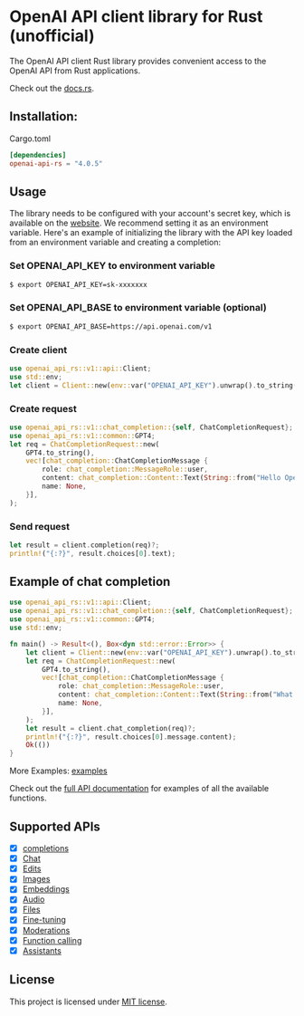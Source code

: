 # OpenAI API client library for Rust (unofficial)
The OpenAI API client Rust library provides convenient access to the OpenAI API from Rust applications.

Check out the [docs.rs](https://docs.rs/openai-api-rs/).

## Installation:
Cargo.toml
```toml
[dependencies]
openai-api-rs = "4.0.5"
```

## Usage
The library needs to be configured with your account's secret key, which is available on the [website](https://platform.openai.com/account/api-keys). We recommend setting it as an environment variable. Here's an example of initializing the library with the API key loaded from an environment variable and creating a completion:

### Set OPENAI_API_KEY to environment variable
```bash
$ export OPENAI_API_KEY=sk-xxxxxxx
```

### Set OPENAI_API_BASE to environment variable (optional)
```bash
$ export OPENAI_API_BASE=https://api.openai.com/v1
```

### Create client
```rust
use openai_api_rs::v1::api::Client;
use std::env;
let client = Client::new(env::var("OPENAI_API_KEY").unwrap().to_string());
```

### Create request
```rust
use openai_api_rs::v1::chat_completion::{self, ChatCompletionRequest};
use openai_api_rs::v1::common::GPT4;
let req = ChatCompletionRequest::new(
    GPT4.to_string(),
    vec![chat_completion::ChatCompletionMessage {
        role: chat_completion::MessageRole::user,
        content: chat_completion::Content::Text(String::from("Hello OpenAI!")),
        name: None,
    }],
);
```

### Send request
```rust
let result = client.completion(req)?;
println!("{:?}", result.choices[0].text);
```

## Example of chat completion
```rust
use openai_api_rs::v1::api::Client;
use openai_api_rs::v1::chat_completion::{self, ChatCompletionRequest};
use openai_api_rs::v1::common::GPT4;
use std::env;

fn main() -> Result<(), Box<dyn std::error::Error>> {
    let client = Client::new(env::var("OPENAI_API_KEY").unwrap().to_string());
    let req = ChatCompletionRequest::new(
        GPT4.to_string(),
        vec![chat_completion::ChatCompletionMessage {
            role: chat_completion::MessageRole::user,
            content: chat_completion::Content::Text(String::from("What is Bitcoin?")),
            name: None,
        }],
    );
    let result = client.chat_completion(req)?;
    println!("{:?}", result.choices[0].message.content);
    Ok(())
}
```
More Examples: [examples](https://github.com/dongri/openai-api-rs/tree/main/examples)

Check out the [full API documentation](https://platform.openai.com/docs/api-reference/completions) for examples of all the available functions.

## Supported APIs
- [x] [completions](https://platform.openai.com/docs/api-reference/completions)
- [x] [Chat](https://platform.openai.com/docs/api-reference/chat)
- [x] [Edits](https://platform.openai.com/docs/api-reference/edits)
- [x] [Images](https://platform.openai.com/docs/api-reference/images)
- [x] [Embeddings](https://platform.openai.com/docs/api-reference/embeddings)
- [x] [Audio](https://platform.openai.com/docs/api-reference/audio)
- [x] [Files](https://platform.openai.com/docs/api-reference/files)
- [x] [Fine-tuning](https://platform.openai.com/docs/api-reference/fine-tuning)
- [x] [Moderations](https://platform.openai.com/docs/api-reference/moderations)
- [x] [Function calling](https://platform.openai.com/docs/guides/gpt/function-calling)
- [x] [Assistants](https://platform.openai.com/docs/assistants/overview)

## License
This project is licensed under [MIT license](https://github.com/dongri/openai-api-rs/blob/main/LICENSE).

